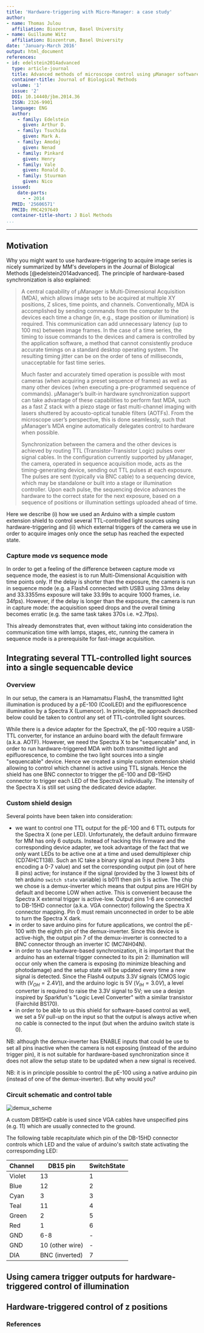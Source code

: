 ```yaml
---
title: 'Hardware-triggering with Micro-Manager: a case study'
author:
- name: Thomas Julou
  affiliation: Biozentrum, Basel University
- name: Guillaume Witz
  affiliation: Biozentrum, Basel University
date: 'January-March 2016'
output: html_document
references:
- id: edelstein2014advanced
  type: article-journal
  title: Advanced methods of microscope control using μManager software
  container-title: Journal of Biological Methods
  volume: '1'
  issue: '2'
  DOI: 10.14440/jbm.2014.36
  ISSN: 2326-9901
  language: ENG
  author:
    - family: Edelstein
      given: Arthur D.
    - family: Tsuchida
      given: Mark A.
    - family: Amodaj
      given: Nenad
    - family: Pinkard
      given: Henry
    - family: Vale
      given: Ronald D.
    - family: Stuurman
      given: Nico
  issued:
    date-parts:
      - - 2014
  PMID: '25606571'
  PMCID: PMC4297649
  container-title-short: J Biol Methods
...
```


---


## Motivation

<!-- Micro-Manager is a powerful open-source software for microscope control, offering exquisite control for the acquisition of several channels / positions / time points etc of your sample. In its standard flavour, most users relies on the software to set all devices in the appropriate state before acquiring one image. For instance, in a simple timelapse with 2 channels and 3 time points, the following happens: -->

<!-- - MM sets the setup to `channel 1` state -->
<!-- - MM acquires one frame using the camera in "capture" mode -->
<!-- - MM sets the setup to `channel 2` state -->
<!-- - MM acquires one frame using the camera in "capture" mode -->
<!-- - MM waits until the second time points -->
<!-- - MM sets the setup to `channel 1` state -->
<!-- - … -->

<!-- However, using a camera in "capture" mode has significant overhead and one can hardly reach 3fps, while you might be familiar with running MM in live mode at 30-100Hz depending on your camera. In order to acquire several channels and/or a z-stack faster, it is necessary to use -->

<!-- One of its strength is the ability to control parts from several vendors simultaneously, allowing you to control your setup  -->

Why you might want to use hardware-triggering to acquire image series is nicely summarized by MM's developers in the Journal of Biological Methods [@edelstein2014advanced]. The principle of hardware-based synchronization is also explained:

> A central capability of μManager is Multi-Dimensional Acquisition (MDA), which allows image sets to be acquired at multiple XY positions, Z slices, time points, and channels. Conventionally, MDA is accomplished by sending commands from the computer to the devices each time a change (in, e.g., stage position or illumination) is required. This communication can add unnecessary latency (up to 100 ms) between image frames. In the case of a time series, the timing to issue commands to the devices and camera is controlled by the application software, a method that cannot consistently produce accurate timings on a standard desktop operating system. The resulting timing jitter can be on the order of tens of milliseconds, unacceptable for fast time series.
> 
> Much faster and accurately timed operation is possible with most cameras (when acquiring a preset sequence of frames) as well as many other devices (when executing a pre-programmed sequence of commands). μManager’s built-in hardware synchronization support can take advantage of these capabilities to perform fast MDA, such as a fast Z stack with a piezo stage or fast multi-channel imaging with lasers shuttered by acousto-optical tunable filters (AOTFs). From the microscope user’s perspective, this is done seamlessly, such that μManager’s MDA engine automatically delegates control to hardware when possible.
> 
> Synchronization between the camera and the other devices is achieved by routing TTL (Transistor-Transistor Logic) pulses over signal cables. In the configuration currently supported by μManager, the camera, operated in sequence acquisition mode, acts as the timing-generating device, sending out TTL pulses at each exposure. The pulses are sent (typically via BNC cable) to a sequencing device, which may be standalone or built into a stage or illumination controller. Upon each pulse, the sequencing device advances the hardware to the correct state for the next exposure, based on a sequence of positions or illumination settings uploaded ahead of time.

Here we describe (i) how we used an Arduino with a simple custom extension shield to control several TTL-controlled light sources using hardware-triggering and (ii) which external triggers of the camera we use in order to acquire images only once the setup has reached the expected state.


### Capture mode *vs* sequence mode

In order to get a feeling of the difference between capture mode *vs* sequence mode, the easiest is to run Multi-Dimensional Acquisition with time points only. If the delay is shorter than the exposure, the camera is run in sequence mode (e.g. a Flash4 connected with USB3 using 33ms delay and 33.3355ms exposure will take 33.99s to acquire 1000 frames, i.e. 34fps). However, if the delay is longer than the exposure, the camera is run in capture mode: the acquisition speed drops and the overall timing becomes erratic (e.g. the same task takes 370s i.e. ≈2.7fps).

This already demonstrates that, even without taking into consideration the communication time with lamps, stages, etc, running the camera in sequence mode is a prerequisite for fast-image acquisition.


## Integrating several TTL-controlled light sources into a single sequencable device

### Overview
In our setup, the camera is an Hamamatsu Flash4, the transmitted light illumination is produced by a pE-100 (CoolLED) and the epifluorescence illumination by a Spectra X (Lumencor). In principle, the approach described below could be taken to control any set of TTL-controlled light sources.

While there is a device adapter for the SpectraX, the pE-100 require a USB-TTL converter, for instance an arduino board with the default firmware (a.k.a. AOTF). However, we need the Spectra X to be "sequencable" and, in order to run hardware-triggered MDA with both transmitted light and epifluorescence, to combine the two light sources into a single "sequencable" device. Hence we created a simple custom extension shield allowing to control which channel is active using TTL signals. Hence the shield has one BNC connector to trigger the pE-100 and DB-15HD connector to trigger each LED of the SpectraX individually. The intensity of the Spectra X is still set using the dedicated device adapter. 

### Custom shield design
Several points have been taken into consideration:

- we want to control one TTL output for the pE-100 and 6 TTL outputs for the Spectra X (one per LED). Unfortunately, the default arduino firmware for MM has only 6 outputs. Instead of hacking this firmware and the corresponding device adapter, we took advantage of the fact that we only want LEDs to be active one at a time and used demultiplexer chip (CD74HCT138). Such an IC take a binary signal as input (here 3 bits encoding a 0-7 value) and set the corresponding output pin (out of here 8 pins) active; for instance if the signal (provided by the 3 lowest bits of teh arduino `switch state` variable) is b011 then pin 5 is active. The chip we chose is a demux-inverter which means that output pins are HIGH by default and become LOW when active. This is convenient because the Spectra X external trigger is active-low. Output pins 1-6 are connected to DB-15HD connector (a.k.a. VGA connector) following the Spectra X connector mapping. Pin 0 must remain unconnected in order to be able to turn the Spectra X dark.
- in order to save arduino pins for future applications, we control the pE-100 with the eighth pin of the demux-inverter. Since this device is active-high, the output pin 7 of the demux-inverter is connected to a BNC connector through an inverter IC (MC74H04N).
- in order to use hardware-based synchronization, it is important that the arduino has an external trigger connected to its pin 2: illumination will occur only when the camera is exposing (to minimize bleaching and photodamage) and the setup state will be updated every time a new signal is detected. Since the Flash4 outputs 3.3V signals (CMOS logic with ($V_{OH}=2.4V$)), and the arduino logic is 5V ($V_{IH}=3.0V$), a level converter is required to raise the 3.3V signal to 5V; we use a design inspired by Sparkfun's "Logic Level Converter" with a similar transistor (Fairchild BS170).
- in order to be able to us this shield for software-based control as well, we set a 5V pull-up on the input so that the output is always active when no cable is connected to the input (but when the arduino switch state is 0).

NB: although the demux-inverter has ENABLE inputs that could be use to set all pins inactive when the camera is not exposing (instead of the arduino trigger pin), it is not suitable for hardware-based synchronization since it does not allow the setup state to be updated when a new signal is received.

NB: it is in principle possible to control the pE-100 using a native arduino pin (instead of one of the demux-inverter). But why would you?


### Circuit schematic and control table

![demux_scheme](figs/arduinoTi_trigger_dual_simple.png)

A custom DB15HD cable is used since VGA cables have unspecified pins (e.g. 11) which are usually connected to the ground.

The following table recapitulate which pin of the DB-15HD connector controls which LED and the value of arduino's switch state activating the correspomding LED:

Channel | DB15 pin        | SwitchState
--------|-----------------|-------------
Violet  | 13              | 1
Blue    | 12              | 2
Cyan    | 3               | 3
Teal    | 11              | 4 
Green   | 2               | 5
Red     | 1               | 6
GND     | 6-8             | -   
GND     | 10 (other wire) | -
DIA     | BNC (inverted)  | 7


## Using camera trigger outputs for hardware-triggered control of illumination




## Hardware-triggered control of z positions



<!-- ## Remarks -->

### References
<!-- bibliography is automatically put at the end -->
